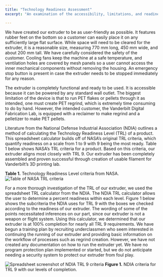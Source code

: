 ```yaml
---
title: "Technology Readiness Assessment"
excerpt: "An examination of the accessibility, limitations, and readiness of our extruder"

---
```


We have created our extruder to be as user-friendly as possible. It features rubber feet on the bottom so a customer can easily place it on any sufficiently large flat surface. While space will need to be cleared for the extruder, it is a reasonable size, measuring 770 mm long, 450 mm wide, and about 200 mm tall. We have carefully considered the safety of the customer. Cooling fans keep the machine at a safe temperature, and ventilation holes are covered by mesh panels so a user cannot access the inner mechanical components without removing the housing. An emergency stop button is present in case the extruder needs to be stopped immediately for any reason. 

The extruder is completely functional and ready to be used. It is accessible because it can be powered by any standard wall outlet. The biggest limitation of the device is that to run PET flakes or pellets through it as intended, one must create PET regrind, which is extremely time consuming to do by hand. However, the intended customer, the Vanderbilt Digital Fabrication Lab, is equipped with a reclaimer to make regrind and a pelletizer to make PET pellets. 

Literature from the National Defense Industrial Association (NDIA) outlines a method of calculating the Technology Readiness Level (TRL) of a product. This spreadsheet calculator builds off of NASA’s original TRL criteria, which quantify readiness on a scale from 1 to 9 with 9 being the most ready. Table 1 below shows NASA’s TRL criteria for a product. Based on this criteria, our extruder aligns most closely with TRL 9. Our extruder has been completely assembled and proven successful through creation of usable filament for Vanderbilt’s 3D printing lab. 

**Table 1.** Technology Readiness Level criteria from NASA.
![Table of NASA TRL criteria]()

For a more thorough investigation of the TRL of our extruder, we used the spreadsheet TRL calculator from the NDIA. The NDIA TRL calculator allows the user to determine a percent readiness within each level. Figure 1 below shows the subcriteria the NDIA uses for TRL 9 with the boxes we checked according to the readiness of our extruder. The wording of some of the points necessitated inferences on our part, since our extruder is not a weapon or flight system. Using this calculator, we determined that our extruder is at 100% completion for nearly all TRL 9 requirements. We have begun a training plan by recruiting underclassmen who seem interested in continuing the running of our extruder and providing basic information on the workflow of processes such as regrind creation. However, we have not created any documentation on how to run the extruder yet. We have no program protection plan implemented or started, but we do not anticipate needing a security system to protect our extruder from foul play.

![Spreadsheet screenshot of NDIA TRL 9 criteria]()
**Figure 1.** NDIA criteria for TRL 9 with our levels of completion.
